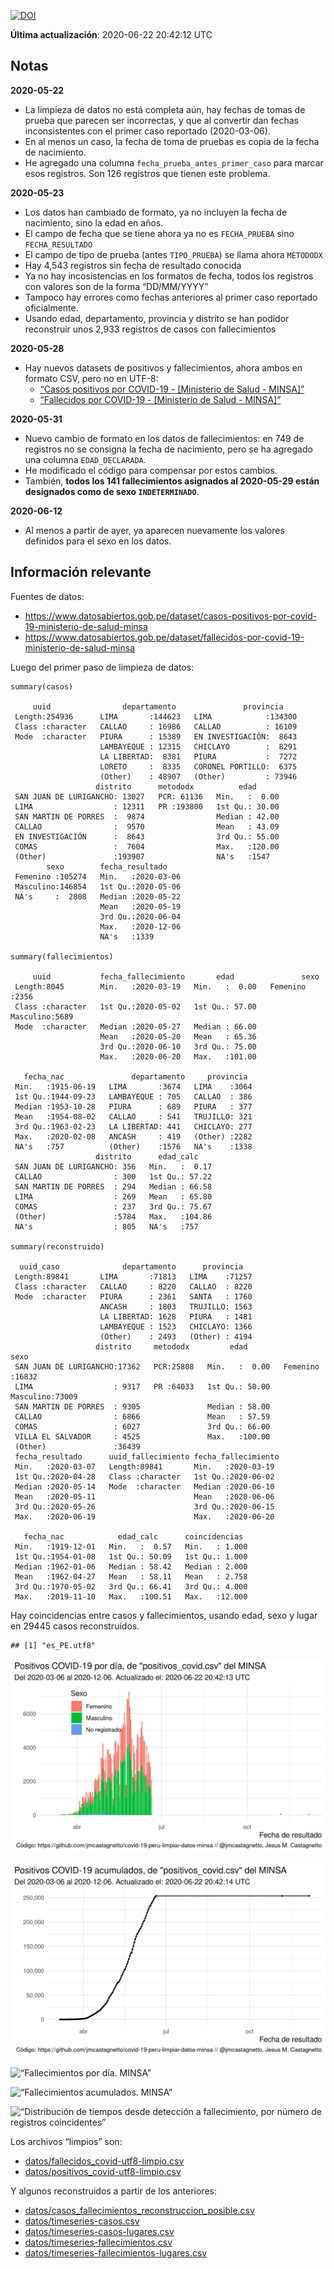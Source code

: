 [![DOI](https://zenodo.org/badge/266025854.svg)](https://zenodo.org/badge/latestdoi/266025854)

**Última actualización**: 2020-06-22 20:42:12 UTC

Notas
-----

**2020-05-22**

-   La limpieza de datos no está completa aún, hay fechas de tomas de
    prueba que parecen ser incorrectas, y que al convertir dan fechas
    inconsistentes con el primer caso reportado (2020-03-06).
-   En al menos un caso, la fecha de toma de pruebas es copia de la
    fecha de nacimiento.
-   He agregado una columna `fecha_prueba_antes_primer_caso` para marcar
    esos registros. Son 126 registros que tienen este problema.

**2020-05-23**

-   Los datos han cambiado de formato, ya no incluyen la fecha de
    nacimiento, sino la edad en años.
-   El campo de fecha que se tiene ahora ya no es `FECHA_PRUEBA` sino
    `FECHA_RESULTADO`
-   El campo de tipo de prueba (antes `TIPO_PRUEBA`) se llama ahora
    `METODODX`
-   Hay 4,543 registros sin fecha de resultado conocida
-   Ya no hay incosistencias en los formatos de fecha, todos los
    registros con valores son de la forma “DD/MM/YYYY”
-   Tampoco hay errores como fechas anteriores al primer caso reportado
    oficialmente.
-   Usando edad, departamento, provincia y distrito se han podidor
    reconstruir unos 2,933 registros de casos con fallecimientos

**2020-05-28**

-   Hay nuevos datasets de positivos y fallecimientos, ahora ambos en
    formato CSV, pero no en UTF-8:
    -   [“Casos positivos por COVID-19 - \[Ministerio de Salud -
        MINSA\]”](https://www.datosabiertos.gob.pe/dataset/casos-positivos-por-covid-19-ministerio-de-salud-minsa)
    -   [“Fallecidos por COVID-19 - \[Ministerio de Salud -
        MINSA\]”](https://www.datosabiertos.gob.pe/dataset/fallecidos-por-covid-19-ministerio-de-salud-minsa)

**2020-05-31**

-   Nuevo cambio de formato en los datos de fallecimientos: en 749 de
    registros no se consigna la fecha de nacimiento, pero se ha agregado
    una columna `EDAD_DECLARADA`.
-   He modificado el código para compensar por estos cambios.
-   También, **todos los 141 fallecimientos asignados al 2020-05-29
    están designados como de sexo `INDETERMINADO`**.

**2020-06-12**

-   Al menos a partir de ayer, ya aparecen nuevamente los valores
    definidos para el sexo en los datos.

Información relevante
---------------------

Fuentes de datos:

-   <a href="https://www.datosabiertos.gob.pe/dataset/casos-positivos-por-covid-19-ministerio-de-salud-minsa" class="uri">https://www.datosabiertos.gob.pe/dataset/casos-positivos-por-covid-19-ministerio-de-salud-minsa</a>
-   <a href="https://www.datosabiertos.gob.pe/dataset/fallecidos-por-covid-19-ministerio-de-salud-minsa" class="uri">https://www.datosabiertos.gob.pe/dataset/fallecidos-por-covid-19-ministerio-de-salud-minsa</a>

Luego del primer paso de limpieza de datos:

    summary(casos)

         uuid                departamento               provincia     
     Length:254936      LIMA       :144623   LIMA            :134300  
     Class :character   CALLAO     : 16986   CALLAO          : 16109  
     Mode  :character   PIURA      : 15389   EN INVESTIGACIÓN:  8643  
                        LAMBAYEQUE : 12315   CHICLAYO        :  8291  
                        LA LIBERTAD:  8381   PIURA           :  7272  
                        LORETO     :  8335   CORONEL PORTILLO:  6375  
                        (Other)    : 48907   (Other)         : 73946  
                       distrito      metododx          edad       
     SAN JUAN DE LURIGANCHO: 13027   PCR: 61136   Min.   :  0.00  
     LIMA                  : 12311   PR :193800   1st Qu.: 30.00  
     SAN MARTIN DE PORRES  :  9874                Median : 42.00  
     CALLAO                :  9570                Mean   : 43.09  
     EN INVESTIGACIÓN      :  8643                3rd Qu.: 55.00  
     COMAS                 :  7604                Max.   :120.00  
     (Other)               :193907                NA's   :1547    
            sexo        fecha_resultado     
     Femenino :105274   Min.   :2020-03-06  
     Masculino:146854   1st Qu.:2020-05-06  
     NA's     :  2808   Median :2020-05-22  
                        Mean   :2020-05-19  
                        3rd Qu.:2020-06-04  
                        Max.   :2020-12-06  
                        NA's   :1339        

    summary(fallecimientos)

         uuid           fecha_fallecimiento       edad               sexo     
     Length:8045        Min.   :2020-03-19   Min.   :  0.00   Femenino :2356  
     Class :character   1st Qu.:2020-05-02   1st Qu.: 57.00   Masculino:5689  
     Mode  :character   Median :2020-05-27   Median : 66.00                   
                        Mean   :2020-05-20   Mean   : 65.36                   
                        3rd Qu.:2020-06-10   3rd Qu.: 75.00                   
                        Max.   :2020-06-20   Max.   :101.00                   
                                                                              
       fecha_nac               departamento     provincia   
     Min.   :1915-06-19   LIMA       :3674   LIMA    :3064  
     1st Qu.:1944-09-23   LAMBAYEQUE : 705   CALLAO  : 386  
     Median :1953-10-28   PIURA      : 689   PIURA   : 377  
     Mean   :1954-08-02   CALLAO     : 541   TRUJILLO: 321  
     3rd Qu.:1963-02-23   LA LIBERTAD: 441   CHICLAYO: 277  
     Max.   :2020-02-08   ANCASH     : 419   (Other) :2282  
     NA's   :757          (Other)    :1576   NA's    :1338  
                       distrito      edad_calc     
     SAN JUAN DE LURIGANCHO: 356   Min.   :  0.17  
     CALLAO                : 300   1st Qu.: 57.22  
     SAN MARTIN DE PORRES  : 294   Median : 66.58  
     LIMA                  : 269   Mean   : 65.80  
     COMAS                 : 237   3rd Qu.: 75.67  
     (Other)               :5784   Max.   :104.86  
     NA's                  : 805   NA's   :757     

    summary(reconstruido)

      uuid_caso              departamento      provincia    
     Length:89841       LIMA       :71813   LIMA    :71257  
     Class :character   CALLAO     : 8220   CALLAO  : 8220  
     Mode  :character   PIURA      : 2361   SANTA   : 1760  
                        ANCASH     : 1803   TRUJILLO: 1563  
                        LA LIBERTAD: 1628   PIURA   : 1481  
                        LAMBAYEQUE : 1523   CHICLAYO: 1366  
                        (Other)    : 2493   (Other) : 4194  
                       distrito     metododx         edad               sexo      
     SAN JUAN DE LURIGANCHO:17362   PCR:25808   Min.   :  0.00   Femenino :16832  
     LIMA                  : 9317   PR :64033   1st Qu.: 50.00   Masculino:73009  
     SAN MARTIN DE PORRES  : 9305               Median : 58.00                    
     CALLAO                : 6866               Mean   : 57.59                    
     COMAS                 : 6027               3rd Qu.: 66.00                    
     VILLA EL SALVADOR     : 4525               Max.   :100.00                    
     (Other)               :36439                                                 
     fecha_resultado      uuid_fallecimiento fecha_fallecimiento 
     Min.   :2020-03-07   Length:89841       Min.   :2020-03-19  
     1st Qu.:2020-04-28   Class :character   1st Qu.:2020-06-02  
     Median :2020-05-14   Mode  :character   Median :2020-06-10  
     Mean   :2020-05-11                      Mean   :2020-06-06  
     3rd Qu.:2020-05-26                      3rd Qu.:2020-06-15  
     Max.   :2020-06-19                      Max.   :2020-06-20  
                                                                 
       fecha_nac            edad_calc      coincidencias   
     Min.   :1919-12-01   Min.   :  0.57   Min.   : 1.000  
     1st Qu.:1954-01-08   1st Qu.: 50.09   1st Qu.: 1.000  
     Median :1962-01-06   Median : 58.42   Median : 2.000  
     Mean   :1962-04-27   Mean   : 58.11   Mean   : 2.758  
     3rd Qu.:1970-05-02   3rd Qu.: 66.41   3rd Qu.: 4.000  
     Max.   :2019-11-10   Max.   :100.51   Max.   :12.000  
                                                           

Hay coincidencias entre casos y fallecimientos, usando edad, sexo y
lugar en 29445 casos reconstruídos.

    ## [1] "es_PE.utf8"

![“Positivos por día. MINSA”](plots/positivos-por-dia-minsa.png)

![“Positivos acumulados. MINSA”](plots/positivos-acumulados-minsa.png)

![“Fallecimientos por día.
MINSA”](plots/fallecimientos-por-dia-minsa.png)

![“Fallecimientos acumulados.
MINSA”](plots/fallecimientos-acumulados-minsa.png)

![“Distribución de tiempos desde detección a fallecimiento, por número
de registros
coincidentes”](plots/deteccion-fallecimiento-por-coincidentes.png)

Los archivos “limpios” son:

-   [datos/fallecidos\_covid-utf8-limpio.csv](datos/fallecidos_covid-utf8-limpio.csv)
-   [datos/positivos\_covid-utf8-limpio.csv](datos/positivos_covid-utf8-limpio.csv)

Y algunos reconstruidos a partir de los anteriores:

-   [datos/casos\_fallecimientos\_reconstruccion\_posible.csv](datos/casos_fallecimientos_reconstruccion_posible.csv)
-   [datos/timeseries-casos.csv](datos/timeseries-casos.csv)
-   [datos/timeseries-casos-lugares.csv](datos/timeseries-casos-lugares.csv)
-   [datos/timeseries-fallecimientos.csv](datos/timeseries-fallecimientos.csv)
-   [datos/timeseries-fallecimientos-lugares.csv](datos/timeseries-fallecimientos-lugares.csv)
